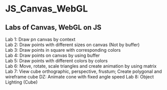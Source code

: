# JS_Canvas_WebGL

## Labs of Canvas, WebGL on JS <br/>

Lab 1: Draw pn canvas by context <br/>
Lab 2: Draw points with different sizes on canvas (Not by buffer) <br/>
Lab 3: Draw points in square with corresponding colors <br/>
Lab 4: Draw points on canvas by using buffer <br/>
Lab 5: Draw points with different colors by colors <br/>
Lab 6: Move, rotate, scale triangles and create animation by using matrix <br/>
Lab 7: View cube orthographic, perspective, frustum; Create polygonal and wireframe cube
DZ: Animate cone with fixed angle speed
Lab 8: Object Lighting (Cube)

